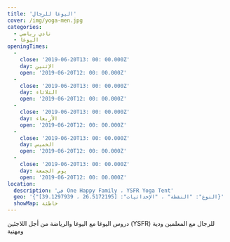 ```yaml
---
title: 'اليوغا للرجال'
cover: /img/yoga-men.jpg
categories:
  - نادي رياضي
  - اليوغا
openingTimes:
  - 
    close: '2019-06-20T13: 00: 00.000Z'
    day: الإثنين
    open: '2019-06-20T12: 00: 00.000Z'
  - 
    close: '2019-06-20T13: 00: 00.000Z'
    day: الثلاثاء
    open: '2019-06-20T12: 00: 00.000Z'
  - 
    close: '2019-06-20T13: 00: 00.000Z'
    day: الأربعاء
    open: '2019-06-20T12: 00: 00.000Z'
  - 
    close: '2019-06-20T13: 00: 00.000Z'
    day: الخميس
    open: '2019-06-20T12: 00: 00.000Z'
  - 
    close: '2019-06-20T13: 00: 00.000Z'
    day: يوم الجمعة
    open: '2019-06-20T12: 00: 00.000Z'
location:
  description: 'في One Happy Family ، YSFR Yoga Tent'
  geo: '{"النوع": "النقطة" ، "الإحداثيات": [26.5172195 ، 39.1297939]}'
  showMap: خاطئة
---
```


دروس اليوغا مع اليوغا والرياضة من أجل اللاجئين (YSFR) للرجال مع المعلمين ودية ومهنية